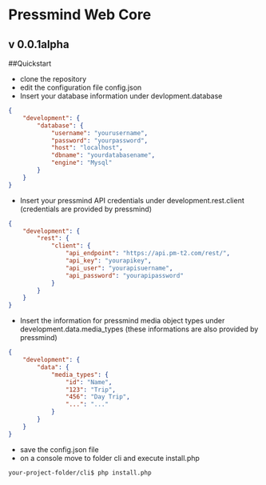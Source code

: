# Pressmind Web Core

## v 0.0.1alpha

##Quickstart

* clone the repository
* edit the configuration file config.json
* Insert your database information under devlopment.database
```json
{
    "development": {
        "database": {
            "username": "yourusername",
            "password": "yourpassword",
            "host": "localhost",
            "dbname": "yourdatabasename",
            "engine": "Mysql"
        }
    }
}
```
* Insert your pressmind API credentials under development.rest.client (credentials are provided by pressmind)
```json
{
    "development": {
        "rest": {
            "client": {
                "api_endpoint": "https://api.pm-t2.com/rest/",
                "api_key": "yourapikey",
                "api_user": "yourapisuername",
                "api_password": "yourapipassword"
            }
        }
    }
}
```
* Insert the information for pressmind media object types under development.data.media_types (these informations are also provided by pressmind)
```json
{
    "development": {
        "data": {
            "media_types": {
                "id": "Name",
                "123": "Trip",
                "456": "Day Trip",
                "...": "..."
            }
        }
    }
}
```
* save the config.json file
* on a console move to folder cli and execute install.php
```shell script
your-project-folder/cli$ php install.php
```
